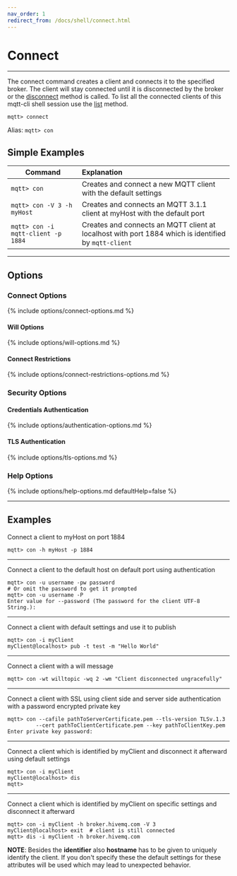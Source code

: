```yaml
---
nav_order: 1
redirect_from: /docs/shell/connect.html
---
```


# Connect

***

The connect command creates a client and connects it to the specified broker.
The client will stay connected until it is disconnected by the broker or the [disconnect](disconnect.md) method is
called.
To list all the connected clients of this mqtt-cli shell session use the [list](list.md) method.

```
mqtt> connect
```

Alias: `mqtt> con`

## Simple Examples

| Command                            | Explanation                                                                                          |
|------------------------------------|:-----------------------------------------------------------------------------------------------------|
| `mqtt> con`                        | Creates and connect a new MQTT client with the default settings                                      |
| `mqtt> con -V 3 -h myHost`         | Creates and connects an MQTT 3.1.1 client at myHost with the default port                            |
| `mqtt> con -i mqtt-client -p 1884` | Creates and connects an MQTT client at localhost with port 1884 which is identified by `mqtt-client` |

***

## Options

### Connect Options

{% include options/connect-options.md %}

#### Will Options

{% include options/will-options.md %}

#### Connect Restrictions

{% include options/connect-restrictions-options.md %}

### Security Options

#### Credentials Authentication

{% include options/authentication-options.md %}

#### TLS Authentication

{% include options/tls-options.md %}

### Help Options

{% include options/help-options.md defaultHelp=false %}

***

## Examples

Connect a client to myHost on port 1884

```
mqtt> con -h myHost -p 1884
```

***

Connect a client to the default host on default port using authentication

```
mqtt> con -u username -pw password
# Or omit the password to get it prompted
mqtt> con -u username -P
Enter value for --password (The password for the client UTF-8 String.):
```

***

Connect a client with default settings and use it to publish

```
mqtt> con -i myClient
myClient@localhost> pub -t test -m "Hello World"
```

***

Connect a client with a will message

```
mqtt> con -wt willtopic -wq 2 -wm "Client disconnected ungracefully"
```

***

Connect a client with SSL using client side and server side authentication with a password encrypted private key

```
mqtt> con --cafile pathToServerCertificate.pem --tls-version TLSv.1.3
         --cert pathToClientCertificate.pem --key pathToClientKey.pem
Enter private key password:
```

***

Connect a client which is identified by myClient and disconnect it afterward using default settings

```
mqtt> con -i myClient
myClient@localhost> dis
mqtt>
```

***

Connect a client which is identified by myClient on specific settings and disconnect it afterward

```
mqtt> con -i myClient -h broker.hivemq.com -V 3
myClient@localhost> exit  # client is still connected
mqtt> dis -i myClient -h broker.hivemq.com
```

**NOTE**: Besides the **identifier** also **hostname** has to be given to uniquely identify the client.
If you don't specify these the default settings for these attributes will be used which may lead to unexpected behavior.
